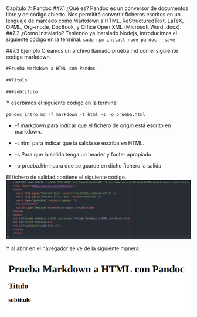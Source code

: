 #
Capítulo 7: Pandoc
##7.1 ¿Qué es?
Pandoc es un conversor de documentos libre y de código abierto. Nos permitirá convertir ficheros escritos en un lenguaje de marcado como Markdown a HTML, ReStructuredText, LaTeX, OPML, Org-mode, DocBook, y Office Open XML (Microsoft Word .docx).
##7.2 ¿Como instalarlo?
Teniendo ya instalado Nodejs, introducimos el siguiente código en la terminal.
`sudo npm install node-pandoc --save`

##7.3 Ejemplo
Creamos un archivo llamado prueba.md con el siguiente código markdown.


```
#Prueba Markdown a HTML con Pandoc

##Titulo

###subtitulo
```
Y escrbimos el siguiente código en la terminal

`pandoc intro.md -f markdown -t html -s -o prueba.html`


* -f markdown para indicar que el fichero de origin está escrito en markdown.

* -t html para indicar que la salida se escriba en HTML.

* -s Para que la salida tenga un header y footer apropiado.

* -o prueba.html para que se guarde en dicho fichero la salida.

El fichero de salidad contiene el siguiente código.
![](./img/imagen_prueba_pandoc.png)

Y al abrir en el navegador se ve de la siguiente manera.

![](./img/imagen_prueba_pandoc_html.png)
